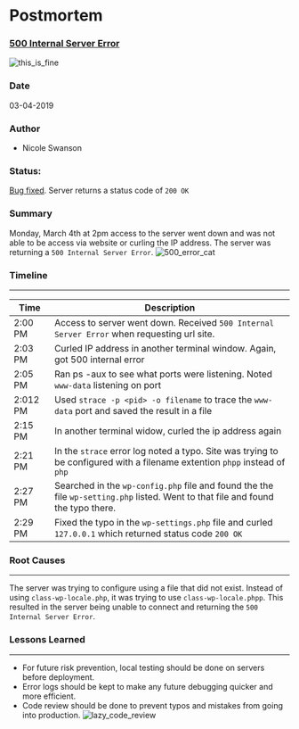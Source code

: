 # Postmortem
### [500 Internal Server Error](https://github.com/thenicopixie/holberton-system_engineering-devops/tree/master/0x17-web_stack_debugging_3)
![this_is_fine](https://www.dailydot.com/wp-content/uploads/6f2/bb/20130109-1022x512.png)

### Date
03-04-2019

### Author
- Nicole Swanson

### Status:
[Bug fixed](https://github.com/thenicopixie/holberton-system_engineering-devops/tree/master/0x17-web_stack_debugging_3). Server returns a status code of `200 OK`

### Summary
Monday, March 4th at 2pm access to the server went down and was not able to be access via website or curling the IP address. The server was returning a `500 Internal Server Error`.
![500_error_cat](https://i.chzbgr.com/full/1999218944/h369E3AB7/)

### Timeline
---
Time | Description
-----|-------------
2:00 PM | Access to server went down. Received `500 Internal Server Error` when requesting url site.
2:03 PM | Curled IP address in another terminal window. Again, got 500 internal error
2:05 PM | Ran ps -aux to see what ports were listening. Noted `www-data` listening on port
2:012 PM | Used `strace -p <pid> -o filename` to trace the `www-data` port and saved the result in a file
2:15 PM | In another terminal widow, curled the ip address again
2:21 PM | In the `strace` error log noted a typo. Site was trying to be configured with a filename extention `phpp` instead of `php`
2:27 PM | Searched in the `wp-config.php` file and found the the file `wp-setting.php` listed. Went to that file and found the typo there.
2:29 PM | Fixed the typo in the `wp-settings.php` file and curled `127.0.0.1` which returned status code `200 OK`


### Root Causes
---
The server was trying to configure using a file that did not exist. Instead of using `class-wp-locale.php`, it was trying to use `class-wp-locale.phpp`. This resulted in the server being unable to connect and returning the `500 Internal Server Error`.

### Lessons Learned
---
- For future risk prevention, local testing should be done on servers before deployment.
- Error logs should be kept to make any future debugging quicker and more efficient.
- Code review should be done to prevent typos and mistakes from going into production.
![lazy_code_review](https://image.slidesharecdn.com/webexpo-160923210924/95/how-to-successfully-grow-a-code-review-culture-61-638.jpg?cb=1476167539)
